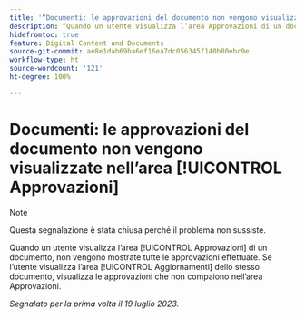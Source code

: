 ```yaml
---
title: '“Documenti: le approvazioni del documento non vengono visualizzate nell’area Approvazioni”'
description: “Quando un utente visualizza l’area Approvazioni di un documento, non vengono mostrate tutte le approvazioni effettuate. Se l’utente visualizza l’area Aggiornamenti dello stesso documento, visualizza le approvazioni che non compaiono nell’area Approvazioni.”
hidefromtoc: true
feature: Digital Content and Documents
source-git-commit: ae8e1dab69ba6ef16ea7dc056345f140b80ebc9e
workflow-type: ht
source-wordcount: '121'
ht-degree: 100%

---
```



# Documenti: le approvazioni del documento non vengono visualizzate nell’area [!UICONTROL Approvazioni]

<!--On WF and WFP TOCs-->

>[!NOTE]
>
>Questa segnalazione è stata chiusa perché il problema non sussiste.

Quando un utente visualizza l’area [!UICONTROL Approvazioni] di un documento, non vengono mostrate tutte le approvazioni effettuate. Se l’utente visualizza l’area [!UICONTROL Aggiornamenti] dello stesso documento, visualizza le approvazioni che non compaiono nell’area Approvazioni.

_Segnalato per la prima volta il 19 luglio 2023._

